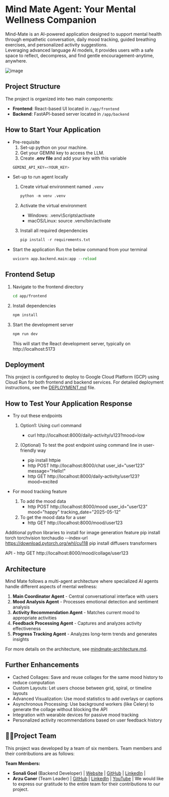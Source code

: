 # Mind Mate Agent: Your Mental Wellness Companion
Mind-Mate is an AI-powered application designed to support mental health through empathetic conversation, daily mood tracking, guided breathing exercises, and personalized activity suggestions. </br> Leveraging advanced language AI models, it provides users with a safe space to reflect, decompress, and find gentle encouragement-anytime, anywhere.

![image](https://github.com/user-attachments/assets/a5ab2dff-4d32-42aa-b593-d845bfe2ed79)


## Project Structure

The project is organized into two main components:

- **Frontend**: React-based UI located in `/app/frontend`
- **Backend**: FastAPI-based server located in `/app/backend`

## How to Start Your Application
- Pre-requisite
    1. Set-up python on your machine.
    2. Get your GEMINI key to access the LLM.
    3. Create **.env file** and add your key with this variable 
    ```python
    GEMINI_API_KEY=<YOUR_KEY> 
    ```
- Set-up to run agent locally
    1. Create virtual environment named `.venv`
        ```python
        python -m venv .venv
        ```
    2. Activate the virtual environment
        - Windows:
            .venv\Scripts\activate
        - macOS/Linux:
            source .venv/bin/activate

    3. Install all required dependencies
        ```python
        pip install -r requirements.txt
        ```
- Start the application
    Run the below command from your terminal
    ```python
    uvicorn app.backend.main:app --reload
    ```

## Frontend Setup

1. Navigate to the frontend directory
   ```bash
   cd app/frontend
   ```

2. Install dependencies
   ```bash
   npm install
   ```

3. Start the development server
   ```bash
   npm run dev
   ```
   This will start the React development server, typically on http://localhost:5173

## Deployment

This project is configured to deploy to Google Cloud Platform (GCP) using Cloud Run for both frontend and backend services. For detailed deployment instructions, see the [DEPLOYMENT.md](DEPLOYMENT.md) file.

## How to Test Your Application Response
- Try out these endpoints
    1. Option1: Using curl command
        - curl http://localhost:8000/daily-activity/u123?mood=low

    2. (Optional) To test the post endpoint using command line in user-friendly way
        - pip install httpie
        - http POST http://localhost:8000/chat user_id="user123" message="Hello!"
        - http GET http://localhost:8000/daily-activity/user123?mood=excited

- For mood tracking feature
    1. To add the mood data 
        - http POST http://localhost:8000/mood user_id="user123" mood="happy" tracking_date="2025-05-12"
    2. To get the mood data for a user
        - http GET http://localhost:8000/mood/user123

Additional python libraries to install for image generation feature
pip install torch torchvision torchaudio --index-url https://download.pytorch.org/whl/cu118
pip install diffusers transformers

API - 
http GET http://localhost:8000/mood/collage/user123

## Architecture

Mind Mate follows a multi-agent architecture where specialized AI agents handle different aspects of mental wellness:

1. **Main Coordinator Agent** - Central conversational interface with users
2. **Mood Analysis Agent** - Processes emotional detection and sentiment analysis
3. **Activity Recommendation Agent** - Matches current mood to appropriate activities
4. **Feedback Processing Agent** - Captures and analyzes activity effectiveness
5. **Progress Tracking Agent** - Analyzes long-term trends and generates insights

For more details on the architecture, see [mindmate-architecture.md](mindmate-architecture.md).

## Further Enhancements

- Cached Collages: Save and reuse collages for the same mood history to reduce computation
- Custom Layouts: Let users choose between grid, spiral, or timeline layouts
- Advanced Visualization: Use mood statistics to add overlays or captions
- Asynchronous Processing: Use background workers (like Celery) to generate the collage without blocking the API
- Integration with wearable devices for passive mood tracking
- Personalized activity recommendations based on user feedback history

## 🌟🤝Project Team
This project was developed by a team of six members. Team members and their contributions are as follows:

**Team Members:**

- **Sonali Goel** (Backend Developer) | [Website](https://sonaligoel.carrd.co/) | [GitHub](https://github.com/goelsonali) | [LinkedIn](https://www.linkedin.com/in/sonali-goel-tech/) | 
- **Arzu Caner** (Team Leader) | [GitHub](https://github.com/arzucaner) | [LinkedIn](https://www.linkedin.com/in/arzucaner/) | [YouTube](@Codearz) |
We would like to express our gratitude to the entire team for their contributions to our project.
